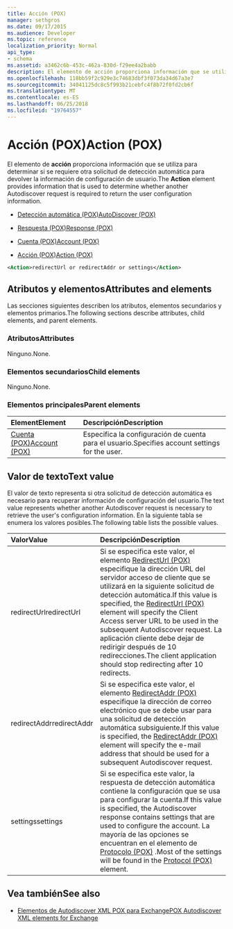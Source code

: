 ```yaml
---
title: Acción (POX)
manager: sethgros
ms.date: 09/17/2015
ms.audience: Developer
ms.topic: reference
localization_priority: Normal
api_type:
- schema
ms.assetid: a3462c6b-453c-462a-830d-f29ee4a2babb
description: El elemento de acción proporciona información que se utiliza para determinar si se requiere otra solicitud de detección automática para devolver la información de configuración de usuario.
ms.openlocfilehash: 118bb59f2c929e3c74683dbf3f073da34d67a3e7
ms.sourcegitcommit: 34041125dc8c5f993b21cebfc4f8b72f0fd2cb6f
ms.translationtype: MT
ms.contentlocale: es-ES
ms.lasthandoff: 06/25/2018
ms.locfileid: "19764557"
---
```

# <a name="action-pox"></a><span data-ttu-id="1b63f-103">Acción (POX)</span><span class="sxs-lookup"><span data-stu-id="1b63f-103">Action (POX)</span></span>

<span data-ttu-id="1b63f-104">El elemento de **acción** proporciona información que se utiliza para determinar si se requiere otra solicitud de detección automática para devolver la información de configuración de usuario.</span><span class="sxs-lookup"><span data-stu-id="1b63f-104">The **Action** element provides information that is used to determine whether another Autodiscover request is required to return the user configuration information.</span></span> 
  
- [<span data-ttu-id="1b63f-105">Detección automática (POX)</span><span class="sxs-lookup"><span data-stu-id="1b63f-105">AutoDiscover (POX)</span></span>](autodiscover-pox.md)
  
- [<span data-ttu-id="1b63f-106">Respuesta (POX)</span><span class="sxs-lookup"><span data-stu-id="1b63f-106">Response (POX)</span></span>](response-pox.md)
  
- [<span data-ttu-id="1b63f-107">Cuenta (POX)</span><span class="sxs-lookup"><span data-stu-id="1b63f-107">Account (POX)</span></span>](account-pox.md)
  
- [<span data-ttu-id="1b63f-108">Acción (POX)</span><span class="sxs-lookup"><span data-stu-id="1b63f-108">Action (POX)</span></span>](action-pox.md)
  
```xml
<Action>redirectUrl or redirectAddr or settings</Action>
```

## <a name="attributes-and-elements"></a><span data-ttu-id="1b63f-109">Atributos y elementos</span><span class="sxs-lookup"><span data-stu-id="1b63f-109">Attributes and elements</span></span>

<span data-ttu-id="1b63f-110">Las secciones siguientes describen los atributos, elementos secundarios y elementos primarios.</span><span class="sxs-lookup"><span data-stu-id="1b63f-110">The following sections describe attributes, child elements, and parent elements.</span></span>
  
### <a name="attributes"></a><span data-ttu-id="1b63f-111">Atributos</span><span class="sxs-lookup"><span data-stu-id="1b63f-111">Attributes</span></span>

<span data-ttu-id="1b63f-112">Ninguno.</span><span class="sxs-lookup"><span data-stu-id="1b63f-112">None.</span></span>
  
### <a name="child-elements"></a><span data-ttu-id="1b63f-113">Elementos secundarios</span><span class="sxs-lookup"><span data-stu-id="1b63f-113">Child elements</span></span>

<span data-ttu-id="1b63f-114">Ninguno.</span><span class="sxs-lookup"><span data-stu-id="1b63f-114">None.</span></span>
  
### <a name="parent-elements"></a><span data-ttu-id="1b63f-115">Elementos principales</span><span class="sxs-lookup"><span data-stu-id="1b63f-115">Parent elements</span></span>

|<span data-ttu-id="1b63f-116">**Element**</span><span class="sxs-lookup"><span data-stu-id="1b63f-116">**Element**</span></span>|<span data-ttu-id="1b63f-117">**Descripción**</span><span class="sxs-lookup"><span data-stu-id="1b63f-117">**Description**</span></span>|
|:-----|:-----|
|[<span data-ttu-id="1b63f-118">Cuenta (POX)</span><span class="sxs-lookup"><span data-stu-id="1b63f-118">Account (POX)</span></span>](account-pox.md) <br/> |<span data-ttu-id="1b63f-119">Especifica la configuración de cuenta para el usuario.</span><span class="sxs-lookup"><span data-stu-id="1b63f-119">Specifies account settings for the user.</span></span>  <br/> |
   
## <a name="text-value"></a><span data-ttu-id="1b63f-120">Valor de texto</span><span class="sxs-lookup"><span data-stu-id="1b63f-120">Text value</span></span>

<span data-ttu-id="1b63f-121">El valor de texto representa si otra solicitud de detección automática es necesario para recuperar información de configuración del usuario.</span><span class="sxs-lookup"><span data-stu-id="1b63f-121">The text value represents whether another Autodiscover request is necessary to retrieve the user's configuration information.</span></span> <span data-ttu-id="1b63f-122">En la siguiente tabla se enumera los valores posibles.</span><span class="sxs-lookup"><span data-stu-id="1b63f-122">The following table lists the possible values.</span></span>
  
|<span data-ttu-id="1b63f-123">**Valor**</span><span class="sxs-lookup"><span data-stu-id="1b63f-123">**Value**</span></span>|<span data-ttu-id="1b63f-124">**Descripción**</span><span class="sxs-lookup"><span data-stu-id="1b63f-124">**Description**</span></span>|
|:-----|:-----|
|<span data-ttu-id="1b63f-125">redirectUrl</span><span class="sxs-lookup"><span data-stu-id="1b63f-125">redirectUrl</span></span>  <br/> |<span data-ttu-id="1b63f-126">Si se especifica este valor, el elemento [RedirectUrl (POX)](redirecturl-pox.md) especifique la dirección URL del servidor acceso de cliente que se utilizará en la siguiente solicitud de detección automática.</span><span class="sxs-lookup"><span data-stu-id="1b63f-126">If this value is specified, the [RedirectUrl (POX)](redirecturl-pox.md) element will specify the Client Access server URL to be used in the subsequent Autodiscover request.</span></span> <span data-ttu-id="1b63f-127">La aplicación cliente debe dejar de redirigir después de 10 redirecciones.</span><span class="sxs-lookup"><span data-stu-id="1b63f-127">The client application should stop redirecting after 10 redirects.</span></span>  <br/> |
|<span data-ttu-id="1b63f-128">redirectAddr</span><span class="sxs-lookup"><span data-stu-id="1b63f-128">redirectAddr</span></span>  <br/> |<span data-ttu-id="1b63f-129">Si se especifica este valor, el elemento [RedirectAddr (POX)](redirectaddr-pox.md) especifique la dirección de correo electrónico que se debe usar para una solicitud de detección automática subsiguiente.</span><span class="sxs-lookup"><span data-stu-id="1b63f-129">If this value is specified, the [RedirectAddr (POX)](redirectaddr-pox.md) element will specify the e-mail address that should be used for a subsequent Autodiscover request.</span></span>  <br/> |
|<span data-ttu-id="1b63f-130">settings</span><span class="sxs-lookup"><span data-stu-id="1b63f-130">settings</span></span>  <br/> |<span data-ttu-id="1b63f-131">Si se especifica este valor, la respuesta de detección automática contiene la configuración que se usa para configurar la cuenta.</span><span class="sxs-lookup"><span data-stu-id="1b63f-131">If this value is specified, the Autodiscover response contains settings that are used to configure the account.</span></span> <span data-ttu-id="1b63f-132">La mayoría de las opciones se encuentran en el elemento de [Protocolo (POX)](protocol-pox.md) .</span><span class="sxs-lookup"><span data-stu-id="1b63f-132">Most of the settings will be found in the [Protocol (POX)](protocol-pox.md) element.</span></span>  <br/> |
   
## <a name="see-also"></a><span data-ttu-id="1b63f-133">Vea también</span><span class="sxs-lookup"><span data-stu-id="1b63f-133">See also</span></span>

- [<span data-ttu-id="1b63f-134">Elementos de Autodiscover XML POX para Exchange</span><span class="sxs-lookup"><span data-stu-id="1b63f-134">POX Autodiscover XML elements for Exchange</span></span>](pox-autodiscover-xml-elements-for-exchange.md)

